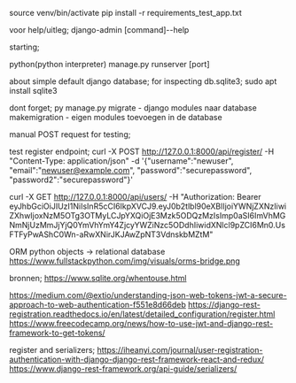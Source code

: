 source venv/bin/activate
pip install -r requirements_test_app.txt

voor help/uitleg; django-admin [command]--help

starting;

python(python interpreter) manage.py runserver [port]

about simple default django database;
for inspecting db.sqlite3;
sudo apt install sqlite3

dont forget;
py manage.py migrate - django modules naar database
makemigration - eigen modules toevoegen in de database

manual POST request for testing;


test register endpoint;
curl -X POST http://127.0.0.1:8000/api/register/
-H "Content-Type: application/json" -d
'{"username":"newuser",
"email":"newuser@example.com",
"password":"securepassword",
"password2":"securepassword"}'

curl -X GET http://127.0.0.1:8000/api/users/     -H "Authorization: Bearer eyJhbGciOiJIUzI1NiIsInR5cCI6IkpXVCJ9.eyJ0b2tlbl90eXBlIjoiYWNjZXNzIiwiZXhwIjoxNzM5OTg3OTMyLCJpYXQiOjE3Mzk5ODQzMzIsImp0aSI6ImVhMGNmNjUzMmJjYjQ0YmVhYmY4ZjcyYWZiNzc5ODdhIiwidXNlcl9pZCI6Mn0.UsFTFyPwAShC0Wn-aRwXNirJKJAwZpNT3VdnskbMZtM"


ORM  python objects -> relational database
https://www.fullstackpython.com/img/visuals/orms-bridge.png

bronnen;
https://www.sqlite.org/whentouse.html


https://medium.com/@extio/understanding-json-web-tokens-jwt-a-secure-approach-to-web-authentication-f551e8d66deb
https://django-rest-registration.readthedocs.io/en/latest/detailed_configuration/register.html
https://www.freecodecamp.org/news/how-to-use-jwt-and-django-rest-framework-to-get-tokens/

register and serializers;
https://iheanyi.com/journal/user-registration-authentication-with-django-django-rest-framework-react-and-redux/
https://www.django-rest-framework.org/api-guide/serializers/